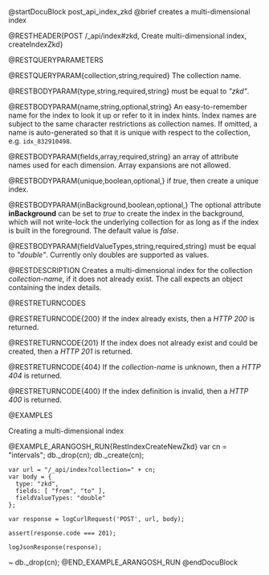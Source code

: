 
@startDocuBlock post_api_index_zkd
@brief creates a multi-dimensional index

@RESTHEADER{POST /_api/index#zkd, Create multi-dimensional index, createIndexZkd}

@RESTQUERYPARAMETERS

@RESTQUERYPARAM{collection,string,required}
The collection name.

@RESTBODYPARAM{type,string,required,string}
must be equal to *"zkd"*.

@RESTBODYPARAM{name,string,optional,string}
An easy-to-remember name for the index to look it up or refer to it in index hints.
Index names are subject to the same character restrictions as collection names.
If omitted, a name is auto-generated so that it is unique with respect to the
collection, e.g. `idx_832910498`.

@RESTBODYPARAM{fields,array,required,string}
an array of attribute names used for each dimension. Array expansions are not allowed.

@RESTBODYPARAM{unique,boolean,optional,}
if *true*, then create a unique index.

@RESTBODYPARAM{inBackground,boolean,optional,}
The optional attribute **inBackground** can be set to *true* to create the index
in the background, which will not write-lock the underlying collection for
as long as if the index is built in the foreground. The default value is *false*.

@RESTBODYPARAM{fieldValueTypes,string,required,string}
must be equal to *"double"*. Currently only doubles are supported as values.

@RESTDESCRIPTION
Creates a multi-dimensional index for the collection *collection-name*, if
it does not already exist. The call expects an object containing the index
details.

@RESTRETURNCODES

@RESTRETURNCODE{200}
If the index already exists, then a *HTTP 200* is
returned.

@RESTRETURNCODE{201}
If the index does not already exist and could be created, then a *HTTP 201*
is returned.

@RESTRETURNCODE{404}
If the *collection-name* is unknown, then a *HTTP 404* is returned.

@RESTRETURNCODE{400}
If the index definition is invalid, then a *HTTP 400* is returned.

@EXAMPLES

Creating a multi-dimensional index

@EXAMPLE_ARANGOSH_RUN{RestIndexCreateNewZkd}
var cn = "intervals";
db._drop(cn);
db._create(cn);

    var url = "/_api/index?collection=" + cn;
    var body = {
      type: "zkd",
      fields: [ "from", "to" ],
      fieldValueTypes: "double"
    };

    var response = logCurlRequest('POST', url, body);

    assert(response.code === 201);

    logJsonResponse(response);
~ db._drop(cn);
@END_EXAMPLE_ARANGOSH_RUN
@endDocuBlock
